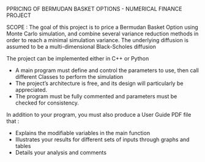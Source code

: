 PPRICING OF BERMUDAN BASKET OPTIONS - NUMERICAL FINANCE PROJECT

SCOPE : The goal of this project is to price a Bermudan Basket Option using Monte Carlo simulation, and combine several variance reduction methods in order to reach a minimal simulation variance. The underlying diffusion is assumed to be a multi-dimensional Black-Scholes diffusion

The project can be implemented either in C++ or Python
- A main program must define and control the parameters to use, then call different Classes to perform the simulation
- The project’s architecture is free, and its design will particularly be appreciated.
- The program must be fully commented and parameters must be checked for consistency.

In addition to your program, you must also produce a User Guide PDF file that :
- Explains the modifiable variables in the main function
- Illustrates your results for different sets of inputs through graphs and tables
- Details your analysis and comments
